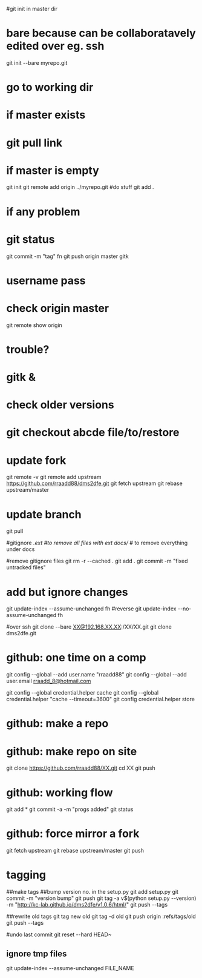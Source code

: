 #git init in master dir
# bare because can be collaboratavely edited over eg. ssh
git init --bare myrepo.git 
# go to working dir
# if master exists
# git pull link
# if master is empty
git init
git remote add origin ../myrepo.git
#do stuff
git add .
# if any problem
# git status
git commit -m "tag" fn
git push origin master
gitk
# username pass
# check origin master
git remote show origin
# trouble?
# gitk &
# check older versions
# git checkout abcde file/to/restore

# update fork
git remote -v
git remote add upstream https://github.com/rraadd88/dms2dfe.git
git fetch upstream
git rebase upstream/master

# update branch
git pull

#gitignore 
*.ext #to remove all files with ext
docs/* # to remove everything under docs

#remove gitignore files
git rm -r --cached .
git add .
git commit -m "fixed untracked files"

# add but ignore changes
git update-index --assume-unchanged fh
#reverse
git update-index --no-assume-unchanged fh

#over ssh
git clone --bare XX@192.168.XX.XX:/XX/XX.git
git clone dms2dfe.git

# github: one time on a comp
git config --global --add user.name "rraadd88"
git config --global --add user.email rraadd_8@hotmail.com

git config --global credential.helper cache
git config --global credential.helper "cache --timeout=3600"
git config credential.helper store

# github: make a repo
# github: make repo on site
git clone https://github.com/rraadd88/XX.git
cd XX
git push

# github: working flow
git add *
git commit -a -m "progs added"
git status

# github: force mirror a fork

git fetch upstream
git rebase upstream/master
git push

# tagging

##make tags
##bump version no. in the setup.py
git add setup.py
git commit -m "version bump"
git push
git tag -a v$(python setup.py --version) -m "http://kc-lab.github.io/dms2dfe/v1.0.6/html/"
git push --tags

##rewrite old tags
git tag new old
git tag -d old
git push origin :refs/tags/old
git push --tags

#undo last commit
git reset --hard HEAD~

## ignore tmp files
git update-index --assume-unchanged FILE_NAME
